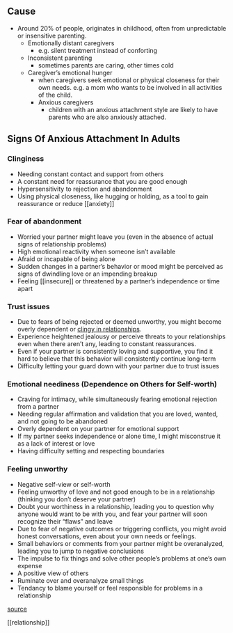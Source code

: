 ## Cause
- Around 20% of people, originates in childhood, often from unpredictable or insensitive parenting.
	- Emotionally distant caregivers
		- e.g. silent treatment instead of conforting
	- Inconsistent parenting
		- sometimes parents are caring, other times cold
	- Caregiver’s emotional hunger
		- when caregivers seek emotional or physical closeness for their own needs. 
		  e.g. a mom who wants to be involved in all activities of the child.
	  - Anxious caregivers
		  - children with an anxious attachment style are likely to have parents who are also anxiously attached.

## Signs Of Anxious Attachment In Adults
### Clinginess
- Needing constant contact and support from others
- A constant need for reassurance that you are good enough
- Hypersensitivity to rejection and abandonment
- Using physical closeness, like hugging or holding, as a tool to gain reassurance or reduce [[anxiety]]
### Fear of abandonment 
- Worried your partner might leave you (even in the absence of actual signs of relationship problems)
- High emotional reactivity when someone isn’t available
- Afraid or incapable of being alone
- Sudden changes in a partner’s behavior or mood might be perceived as signs of dwindling love or an impending breakup
- Feeling [[insecure]] or threatened by a partner’s independence or time apart
### Trust issues
- Due to fears of being rejected or deemed unworthy, you might become overly dependent or [clingy in relationships](https://www.simplypsychology.org/signs-of-a-clingy-boyfriend.html).
- Experience heightened jealousy or perceive threats to your relationships even when there aren’t any, leading to constant reassurances.
- Even if your partner is consistently loving and supportive, you find it hard to believe that this behavior will consistently continue long-term
- Difficulty letting your guard down with your partner due to trust issues
### Emotional neediness **(Dependence on Others for Self-worth)**
- Craving for intimacy, while simultaneously fearing emotional rejection from a partner
- Needing regular affirmation and validation that you are loved, wanted, and not going to be abandoned
- Overly dependent on your partner for emotional support
- If my partner seeks independence or alone time, I might misconstrue it as a lack of interest or love
- Having difficulty setting and respecting boundaries
### Feeling unworthy
- Negative self-view or self-worth
- Feeling unworthy of love and not good enough to be in a relationship (thinking you don’t deserve your partner)
- Doubt your worthiness in a relationship, leading you to question why anyone would want to be with you, and fear your partner will soon recognize their “flaws” and leave
- Due to fear of negative outcomes or triggering conflicts, you might avoid honest conversations, even about your own needs or feelings.
- Small behaviors or comments from your partner might be overanalyzed, leading you to jump to negative conclusions
- The impulse to fix things and solve other people’s problems at one’s own expense
- A positive view of others
- Ruminate over and overanalyze small things
- Tendancy to blame yourself or feel responsible for problems in a relationship

[source](https://www.simplypsychology.org/anxious-attachment-style.html)

[[relationship]]